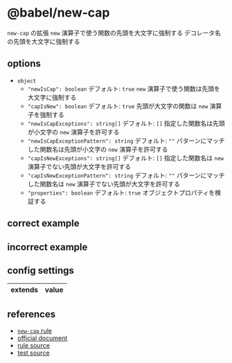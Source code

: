 # @babel/new-cap

`new-cap` の拡張
`new` 演算子で使う関数の先頭を大文字に強制する
デコレータ名の先頭を大文字に強制する

## options

- `object`
  - `"newIsCap": boolean`
    デフォルト: `true`
    `new` 演算子で使う関数は先頭を大文字に強制する
  - `"capIsNew": boolean`
    デフォルト: `true`
    先頭が大文字の関数は `new` 演算子を強制する
  - `"newIsCapExceptions": string[]`
    デフォルト: `[]`
    指定した関数名は先頭が小文字の `new` 演算子を許可する
  - `"newIsCapExceptionPattern": string`
    デフォルト: `""`
    パターンにマッチした関数名は先頭が小文字の `new` 演算子を許可する
  - `"capIsNewExceptions": string[]`
    デフォルト: `[]`
    指定した関数名は `new` 演算子でない先頭が大文字を許可する
  - `"capIsNewExceptionPattern": string`
    デフォルト: `""`
    パターンにマッチした関数名は `new` 演算子でない先頭が大文字を許可する
  - `"properties": boolean`
    デフォルト: `true`
    オブジェクトプロパティを検証する

## correct example

## incorrect example

## config settings

| extends | value |
| ------- | ----- |

## references

- [`new-cap` rule](../../eslint/new-cap.md)
- [official document](https://github.com/babel/babel/tree/main/eslint/babel-eslint-plugin)
- [rule source](https://github.com/babel/babel/blob/main/eslint/babel-eslint-plugin/src/rules/new-cap.cjs)
- [test source](https://github.com/babel/babel/blob/main/eslint/babel-eslint-plugin/test/rules/new-cap.js)
